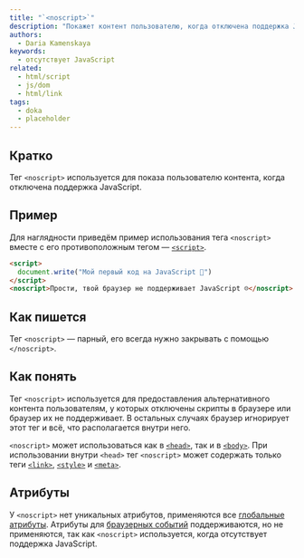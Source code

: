 ```yaml
---
title: "`<noscript>`"
description: "Покажет контент пользователю, когда отключена поддержка JavaScript."
authors:
  - Daria Kamenskaya
keywords:
  - отсутствует JavaScript
related:
  - html/script
  - js/dom
  - html/link
tags:
  - doka
  - placeholder
---
```



## Кратко

Тег `<noscript>` используется для показа пользователю контента, когда отключена поддержка JavaScript.

## Пример

Для наглядности приведём пример использования тега `<noscript>` вместе с его противоположным тегом — [`<script>`](/html/script/).

```html
<script>
  document.write("Мой первый код на JavaScript 🥳")
</script>
<noscript>Прости, твой браузер не поддерживает JavaScript ☹️</noscript>
```

## Как пишется

Тег `<noscript>` — парный, его всегда нужно закрывать с помощью `</noscript>`.

## Как понять

Тег `<noscript>` используется для предоставления альтернативного контента пользователям, у которых отключены скрипты в браузере или браузер их не поддерживает. В остальных случаях браузер игнорирует этот тег и всё, что располагается внутри него.

`<noscript>` может использоваться как в [`<head>`](/html/head/), так и в [`<body>`](/html/body/). При использовании внутри `<head>` тег `<noscript>` может содержать только теги [`<link>`](/html/link/), [`<style>`](/html/style/) и [`<meta>`](/html/meta/).

## Атрибуты

У `<noscript>` нет уникальных атрибутов, применяются все [глобальные атрибуты](/html/global-attrs/). Атрибуты для [браузерных событий](/js/events/) поддерживаются, но не применяются, так как `<noscript>` используется, когда отсутствует поддержка JavaScript.
